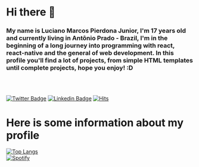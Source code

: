 <h1> Hi there 👋</h1>

<h3>My name is Luciano Marcos Pierdona Junior, I'm 17 years old and currently living in Antônio Prado - Brazil, I'm in the beginning of a long journey into programming with react, react-native and the general of web development. In this profile you'll find a lot of projects, from simple HTML templates until complete projects, hope you enjoy! :D</h3>
<br><br>

[![Twitter Badge](https://img.shields.io/badge/-Twitter-1ca0f1?style=flat-square&labelColor=1ca0f1&logo=twitter&logoColor=white&link=https://twitter.com/lucianompjr)](https://twitter.com/lucianompjr)
[![Linkedin Badge](https://img.shields.io/badge/-LinkedIn-blue?style=flat-square&logo=Linkedin&logoColor=white&link=https://www.linkedin.com/in/luciano-marcos-pierdona-junior-3b3821198)](https://www.linkedin.com/in/luciano-marcos-pierdona-junior-3b3821198)
[![Hits](https://hits.seeyoufarm.com/api/count/incr/badge.svg?url=https%3A%2F%2Fgithub.com%2FLucianoPierdona&count_bg=%2379C83D&title_bg=%23555555&icon=&icon_color=%23E7E7E7&title=hits&edge_flat=false)](https://hits.seeyoufarm.com)

<h1>Here is some information about my profile</h1>

[![Top Langs](https://github-readme-stats.vercel.app/api/top-langs/?username=LucianoPierdona&layout=compact)](https://github.com/anuraghazra/github-readme-stats)
<br>
[![Spotify](https://spotify-music-stats-git-master.lucianopierdona.vercel.app/api/spotify)](https://open.spotify.com/user/gzwq5bzpffejatbb1m9ie315j)

